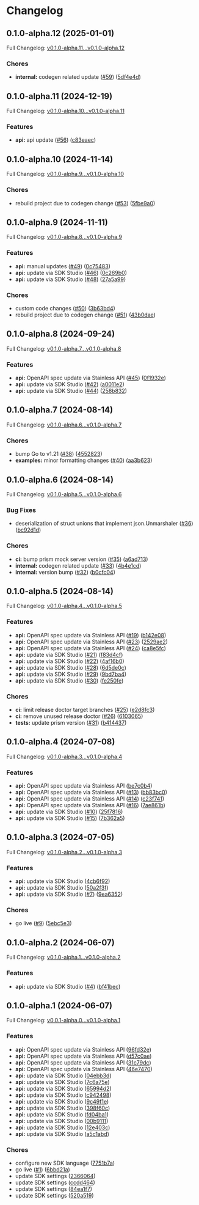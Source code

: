 # Changelog

## 0.1.0-alpha.12 (2025-01-01)

Full Changelog: [v0.1.0-alpha.11...v0.1.0-alpha.12](https://github.com/openlayer-ai/openlayer-go/compare/v0.1.0-alpha.11...v0.1.0-alpha.12)

### Chores

* **internal:** codegen related update ([#59](https://github.com/openlayer-ai/openlayer-go/issues/59)) ([5df4e4d](https://github.com/openlayer-ai/openlayer-go/commit/5df4e4d53d5aa087e7e733a20dd52cd4783e5c2b))

## 0.1.0-alpha.11 (2024-12-19)

Full Changelog: [v0.1.0-alpha.10...v0.1.0-alpha.11](https://github.com/openlayer-ai/openlayer-go/compare/v0.1.0-alpha.10...v0.1.0-alpha.11)

### Features

* **api:** api update ([#56](https://github.com/openlayer-ai/openlayer-go/issues/56)) ([c83eaec](https://github.com/openlayer-ai/openlayer-go/commit/c83eaec35bc52fbcb4110ad57e4ccc8be6daa224))

## 0.1.0-alpha.10 (2024-11-14)

Full Changelog: [v0.1.0-alpha.9...v0.1.0-alpha.10](https://github.com/openlayer-ai/openlayer-go/compare/v0.1.0-alpha.9...v0.1.0-alpha.10)

### Chores

* rebuild project due to codegen change ([#53](https://github.com/openlayer-ai/openlayer-go/issues/53)) ([5fbe9a0](https://github.com/openlayer-ai/openlayer-go/commit/5fbe9a0259a190c1cdefda2f4a9aba52ee77f915))

## 0.1.0-alpha.9 (2024-11-11)

Full Changelog: [v0.1.0-alpha.8...v0.1.0-alpha.9](https://github.com/openlayer-ai/openlayer-go/compare/v0.1.0-alpha.8...v0.1.0-alpha.9)

### Features

* **api:** manual updates ([#49](https://github.com/openlayer-ai/openlayer-go/issues/49)) ([0c75483](https://github.com/openlayer-ai/openlayer-go/commit/0c754834bb8e3fbd493a4a656d785547c64bb532))
* **api:** update via SDK Studio ([#46](https://github.com/openlayer-ai/openlayer-go/issues/46)) ([0c269b0](https://github.com/openlayer-ai/openlayer-go/commit/0c269b042bba8934c5973214d2d665dc1cf362fc))
* **api:** update via SDK Studio ([#48](https://github.com/openlayer-ai/openlayer-go/issues/48)) ([27a5a99](https://github.com/openlayer-ai/openlayer-go/commit/27a5a9977c7741bbfcfe7a62d8e32a1a512cabac))


### Chores

* custom code changes ([#50](https://github.com/openlayer-ai/openlayer-go/issues/50)) ([3b63bd4](https://github.com/openlayer-ai/openlayer-go/commit/3b63bd474c0ac3d8404d8ed6196007f6eea1bfd0))
* rebuild project due to codegen change ([#51](https://github.com/openlayer-ai/openlayer-go/issues/51)) ([43b0dae](https://github.com/openlayer-ai/openlayer-go/commit/43b0dae82426763900cdbd37eccf2433c0d093b6))

## 0.1.0-alpha.8 (2024-09-24)

Full Changelog: [v0.1.0-alpha.7...v0.1.0-alpha.8](https://github.com/openlayer-ai/openlayer-go/compare/v0.1.0-alpha.7...v0.1.0-alpha.8)

### Features

* **api:** OpenAPI spec update via Stainless API ([#45](https://github.com/openlayer-ai/openlayer-go/issues/45)) ([0f1932e](https://github.com/openlayer-ai/openlayer-go/commit/0f1932ea22a9f79f2f6552051a561ab21f049aa3))
* **api:** update via SDK Studio ([#42](https://github.com/openlayer-ai/openlayer-go/issues/42)) ([a0011e2](https://github.com/openlayer-ai/openlayer-go/commit/a0011e2a8fd344a97eff3f9c4dcc5a3a847677ee))
* **api:** update via SDK Studio ([#44](https://github.com/openlayer-ai/openlayer-go/issues/44)) ([258b832](https://github.com/openlayer-ai/openlayer-go/commit/258b8323d06d2c6ba62075553eeccb731c7895f7))

## 0.1.0-alpha.7 (2024-08-14)

Full Changelog: [v0.1.0-alpha.6...v0.1.0-alpha.7](https://github.com/openlayer-ai/openlayer-go/compare/v0.1.0-alpha.6...v0.1.0-alpha.7)

### Chores

* bump Go to v1.21 ([#38](https://github.com/openlayer-ai/openlayer-go/issues/38)) ([4552823](https://github.com/openlayer-ai/openlayer-go/commit/4552823edf865a06b312274e66135fcdcd36d758))
* **examples:** minor formatting changes ([#40](https://github.com/openlayer-ai/openlayer-go/issues/40)) ([aa3b623](https://github.com/openlayer-ai/openlayer-go/commit/aa3b6230b77e63ee0b644f81c5f683a28fcf76c0))

## 0.1.0-alpha.6 (2024-08-14)

Full Changelog: [v0.1.0-alpha.5...v0.1.0-alpha.6](https://github.com/openlayer-ai/openlayer-go/compare/v0.1.0-alpha.5...v0.1.0-alpha.6)

### Bug Fixes

* deserialization of struct unions that implement json.Unmarshaler ([#36](https://github.com/openlayer-ai/openlayer-go/issues/36)) ([bc92d1d](https://github.com/openlayer-ai/openlayer-go/commit/bc92d1dc5ac47f1f7fa17168112d100ac4b0bb65))


### Chores

* **ci:** bump prism mock server version ([#35](https://github.com/openlayer-ai/openlayer-go/issues/35)) ([a6ad713](https://github.com/openlayer-ai/openlayer-go/commit/a6ad713106b68733cc84391c9d6348a20a72eab1))
* **internal:** codegen related update ([#33](https://github.com/openlayer-ai/openlayer-go/issues/33)) ([4b4e1cd](https://github.com/openlayer-ai/openlayer-go/commit/4b4e1cde527d53cf6c7548bb27ccd6bb93c3c108))
* **internal:** version bump ([#32](https://github.com/openlayer-ai/openlayer-go/issues/32)) ([b0cfc04](https://github.com/openlayer-ai/openlayer-go/commit/b0cfc04e22de46846a7a0d39785b9ba0e99f23f3))

## 0.1.0-alpha.5 (2024-08-14)

Full Changelog: [v0.1.0-alpha.4...v0.1.0-alpha.5](https://github.com/openlayer-ai/openlayer-go/compare/v0.1.0-alpha.4...v0.1.0-alpha.5)

### Features

* **api:** OpenAPI spec update via Stainless API ([#19](https://github.com/openlayer-ai/openlayer-go/issues/19)) ([b142e08](https://github.com/openlayer-ai/openlayer-go/commit/b142e0847a75b53b079925803bcc75c7c79e2bc0))
* **api:** OpenAPI spec update via Stainless API ([#23](https://github.com/openlayer-ai/openlayer-go/issues/23)) ([2529ae2](https://github.com/openlayer-ai/openlayer-go/commit/2529ae228b86f98a147cae383ffdbe74188d8b2c))
* **api:** OpenAPI spec update via Stainless API ([#24](https://github.com/openlayer-ai/openlayer-go/issues/24)) ([ca8e5fc](https://github.com/openlayer-ai/openlayer-go/commit/ca8e5fcf6aa42d026db5e174e94b98d25496af4d))
* **api:** update via SDK Studio ([#21](https://github.com/openlayer-ai/openlayer-go/issues/21)) ([f83d4cf](https://github.com/openlayer-ai/openlayer-go/commit/f83d4cf7708169f3ca03e22940a09aab95c3a15d))
* **api:** update via SDK Studio ([#22](https://github.com/openlayer-ai/openlayer-go/issues/22)) ([4af16b0](https://github.com/openlayer-ai/openlayer-go/commit/4af16b0774291fa1d0646ba33e9e88fe1084216d))
* **api:** update via SDK Studio ([#28](https://github.com/openlayer-ai/openlayer-go/issues/28)) ([6d5de0c](https://github.com/openlayer-ai/openlayer-go/commit/6d5de0c9a769b76e83cd308224198f1887e6e848))
* **api:** update via SDK Studio ([#29](https://github.com/openlayer-ai/openlayer-go/issues/29)) ([9bd7ba4](https://github.com/openlayer-ai/openlayer-go/commit/9bd7ba402687a7aab4214a386cd0d9f526c674a1))
* **api:** update via SDK Studio ([#30](https://github.com/openlayer-ai/openlayer-go/issues/30)) ([fe250fe](https://github.com/openlayer-ai/openlayer-go/commit/fe250fe2f2b6ba4baeb26bc50f06dc7fbe113649))


### Chores

* **ci:** limit release doctor target branches ([#25](https://github.com/openlayer-ai/openlayer-go/issues/25)) ([e2d8fc3](https://github.com/openlayer-ai/openlayer-go/commit/e2d8fc3b3427c5830f246ef91c0dd8b7020680a0))
* **ci:** remove unused release doctor ([#26](https://github.com/openlayer-ai/openlayer-go/issues/26)) ([6103065](https://github.com/openlayer-ai/openlayer-go/commit/61030659c93ba65ef0f15117ff6821452c737893))
* **tests:** update prism version ([#31](https://github.com/openlayer-ai/openlayer-go/issues/31)) ([b414437](https://github.com/openlayer-ai/openlayer-go/commit/b41443718f2fc5b163924cb50bf799ee78d52529))

## 0.1.0-alpha.4 (2024-07-08)

Full Changelog: [v0.1.0-alpha.3...v0.1.0-alpha.4](https://github.com/openlayer-ai/openlayer-go/compare/v0.1.0-alpha.3...v0.1.0-alpha.4)

### Features

* **api:** OpenAPI spec update via Stainless API ([be7c0b4](https://github.com/openlayer-ai/openlayer-go/commit/be7c0b479f4bbdcf19cf6783f73dc2d4aae820e3))
* **api:** OpenAPI spec update via Stainless API ([#13](https://github.com/openlayer-ai/openlayer-go/issues/13)) ([bb83bc0](https://github.com/openlayer-ai/openlayer-go/commit/bb83bc0c22f8727d3d3352b4826b2c24bb34c8d4))
* **api:** OpenAPI spec update via Stainless API ([#14](https://github.com/openlayer-ai/openlayer-go/issues/14)) ([c23f741](https://github.com/openlayer-ai/openlayer-go/commit/c23f74110985d5f91ed0bfa08418d763ba47d471))
* **api:** OpenAPI spec update via Stainless API ([#16](https://github.com/openlayer-ai/openlayer-go/issues/16)) ([7ae861b](https://github.com/openlayer-ai/openlayer-go/commit/7ae861b1f28161696c347c208425d41a27c2da44))
* **api:** update via SDK Studio ([#10](https://github.com/openlayer-ai/openlayer-go/issues/10)) ([25f7816](https://github.com/openlayer-ai/openlayer-go/commit/25f781652e3e9645c0dc776ec0bc695c2fb68b2d))
* **api:** update via SDK Studio ([#15](https://github.com/openlayer-ai/openlayer-go/issues/15)) ([7b362a5](https://github.com/openlayer-ai/openlayer-go/commit/7b362a56e43a50f7c2229e39bc9fec649bd2aad0))

## 0.1.0-alpha.3 (2024-07-05)

Full Changelog: [v0.1.0-alpha.2...v0.1.0-alpha.3](https://github.com/openlayer-ai/openlayer-go/compare/v0.1.0-alpha.2...v0.1.0-alpha.3)

### Features

* **api:** update via SDK Studio ([4cb6f92](https://github.com/openlayer-ai/openlayer-go/commit/4cb6f92efa8607ad5d1723e2b1bd8603a559cb34))
* **api:** update via SDK Studio ([50a2f3f](https://github.com/openlayer-ai/openlayer-go/commit/50a2f3fe50afa3227c55be1ba0a023711144aa34))
* **api:** update via SDK Studio ([#7](https://github.com/openlayer-ai/openlayer-go/issues/7)) ([9ea6352](https://github.com/openlayer-ai/openlayer-go/commit/9ea6352504266dcc33f3f083956130eabba809e8))


### Chores

* go live ([#9](https://github.com/openlayer-ai/openlayer-go/issues/9)) ([5ebc5e3](https://github.com/openlayer-ai/openlayer-go/commit/5ebc5e342ce1b239573aa227024094efb4af7aed))

## 0.1.0-alpha.2 (2024-06-07)

Full Changelog: [v0.1.0-alpha.1...v0.1.0-alpha.2](https://github.com/openlayer-ai/openlayer-go/compare/v0.1.0-alpha.1...v0.1.0-alpha.2)

### Features

* **api:** update via SDK Studio ([#4](https://github.com/openlayer-ai/openlayer-go/issues/4)) ([bf41bec](https://github.com/openlayer-ai/openlayer-go/commit/bf41bec163a95b3f83a7147bfed3c5027581ebda))

## 0.1.0-alpha.1 (2024-06-07)

Full Changelog: [v0.0.1-alpha.0...v0.1.0-alpha.1](https://github.com/openlayer-ai/openlayer-go/compare/v0.0.1-alpha.0...v0.1.0-alpha.1)

### Features

* **api:** OpenAPI spec update via Stainless API ([96fd32e](https://github.com/openlayer-ai/openlayer-go/commit/96fd32ed48543edc02daa2ab42e1108a171db9cd))
* **api:** OpenAPI spec update via Stainless API ([d57c0ae](https://github.com/openlayer-ai/openlayer-go/commit/d57c0ae7172c979daf3e42ca9b7104d53ec67f1a))
* **api:** OpenAPI spec update via Stainless API ([31c79dc](https://github.com/openlayer-ai/openlayer-go/commit/31c79dc6390877b054bf9dc626c74ac55e3133b6))
* **api:** OpenAPI spec update via Stainless API ([46e7470](https://github.com/openlayer-ai/openlayer-go/commit/46e7470e7c6c3d3ec0017e91f2e4b3d851af3259))
* **api:** update via SDK Studio ([04ebb3d](https://github.com/openlayer-ai/openlayer-go/commit/04ebb3d297a9dc7c932a0b383f5398f87b8564de))
* **api:** update via SDK Studio ([7c6a75e](https://github.com/openlayer-ai/openlayer-go/commit/7c6a75e841a731e8e9bae67d31af465f3d36095d))
* **api:** update via SDK Studio ([65994d2](https://github.com/openlayer-ai/openlayer-go/commit/65994d29a753cb503f60babbdd01bd94f7c4b656))
* **api:** update via SDK Studio ([c942498](https://github.com/openlayer-ai/openlayer-go/commit/c942498e7a09ea7cd52af0c8be6b5361de5eda8c))
* **api:** update via SDK Studio ([9c49f1e](https://github.com/openlayer-ai/openlayer-go/commit/9c49f1e52df5fababca4dae8084e3d93b0836452))
* **api:** update via SDK Studio ([398f60c](https://github.com/openlayer-ai/openlayer-go/commit/398f60c3161b2a5c29d900b6d628329443c4a537))
* **api:** update via SDK Studio ([fd04ba1](https://github.com/openlayer-ai/openlayer-go/commit/fd04ba1f7c462094e399614592d489a50f58fab4))
* **api:** update via SDK Studio ([00b9111](https://github.com/openlayer-ai/openlayer-go/commit/00b9111dfb0bff8d8a278ebddd5810a3daa54423))
* **api:** update via SDK Studio ([12e403c](https://github.com/openlayer-ai/openlayer-go/commit/12e403cc527a5ac1585861bb646710bf8f408dd9))
* **api:** update via SDK Studio ([a5c1abd](https://github.com/openlayer-ai/openlayer-go/commit/a5c1abda46d97efc1d538c4031eab559a3f09fd8))


### Chores

* configure new SDK language ([7751b7a](https://github.com/openlayer-ai/openlayer-go/commit/7751b7a940a74c8889106400750452b8d66d7b25))
* go live ([#1](https://github.com/openlayer-ai/openlayer-go/issues/1)) ([6bbd21a](https://github.com/openlayer-ai/openlayer-go/commit/6bbd21a6c51f074250e58afd7ec10c6668e97517))
* update SDK settings ([2366064](https://github.com/openlayer-ai/openlayer-go/commit/2366064a8af4450b0a57a0996b03a93da275d2ba))
* update SDK settings ([ccdd464](https://github.com/openlayer-ai/openlayer-go/commit/ccdd4641c80ab5199ef9d3fb2ad3a09ddbda3b4f))
* update SDK settings ([84ea1f7](https://github.com/openlayer-ai/openlayer-go/commit/84ea1f78705d4693c395d46a68b9c804b5b6e349))
* update SDK settings ([520a519](https://github.com/openlayer-ai/openlayer-go/commit/520a519b257d5de323a61bb0c4acdad7ee49ceb1))

